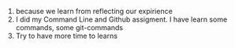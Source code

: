 1. because we learn from reflecting our expirience
2. I did my Command Line and Github assigment. I have learn some commands, some git-commands
3. Try to have more time to learns
